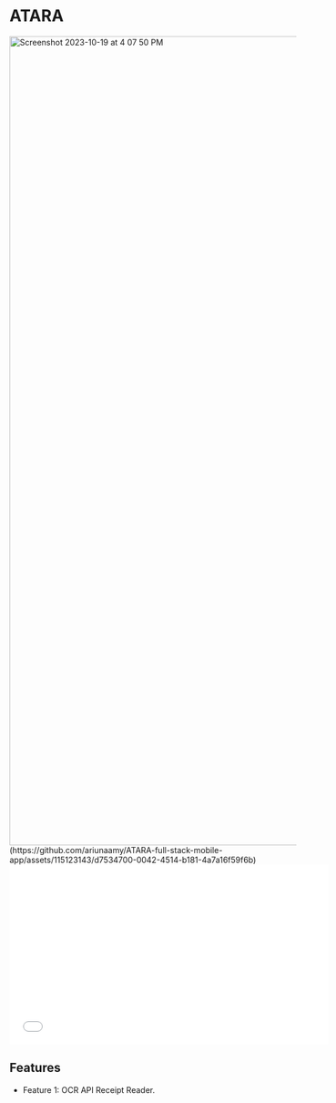 # ATARA
<!-- 
## Table of Contents
- [Introduction](#introduction)
- [Features](#features)
- [Installation](#installation)
- [Usage](#usage)
- [Screenshots](#screenshots)
- [Contributing](#contributing)
- [License](#license) -->

<img width="1420" alt="Screenshot 2023-10-19 at 4 07 50 PM" src="https://github.com/ariunaamy/ATARA/assets/115123143/385c8c94-9209-45d1-b15c-19af09ddd568">




<div style="text-align: left;">
(https://github.com/ariunaamy/ATARA-full-stack-mobile-app/assets/115123143/d7534700-0042-4514-b181-4a7a16f59f6b)
  <iframe width="560" height="315" src="YOUR_VIDEO_URL" frameborder="0" allowfullscreen></iframe>
</div>

## Features

- Feature 1: OCR API Receipt Reader.
<!-- - Feature 2: Explain the second major feature.
- Feature 3: Highlight any additional features that make your app stand out. -->


<!-- ## Screenshots

![Screenshot 1](screenshots/screenshot1.png)
Caption for Screenshot 1.

![Screenshot 2](screenshots/screenshot2.png)
Caption for Screenshot 2.

## Contributing

We welcome contributions from the community. If you'd like to contribute to the development of the app, please follow these steps:

1. Fork the repository.
2. Create a new branch for your feature or bug fix.
3. Make your changes.
4. Submit a pull request.

## License -->
